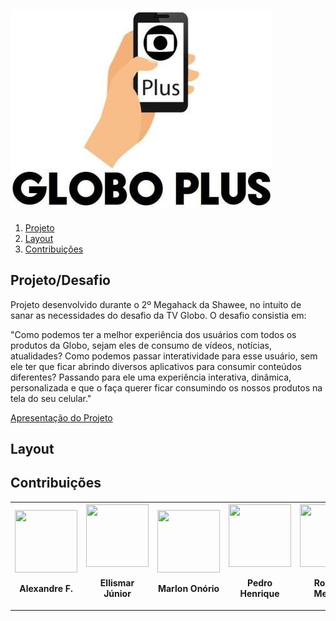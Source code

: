 ![Logo do Projeto](/assets/globoplus.jpg)
---  
1. [Projeto]()
2. [Layout]()
3. [Contribuições]()

## Projeto/Desafio

Projeto desenvolvido durante o 2º Megahack da Shawee, no intuito de sanar as necessidades do desafio da TV Globo. O desafio consistia em:
  
"Como podemos ter a melhor experiência dos usuários com todos os produtos da Globo, sejam eles de consumo de vídeos, notícias, atualidades? Como podemos passar interatividade para esse usuário, sem ele ter que ficar abrindo diversos aplicativos para consumir conteúdos diferentes? Passando para ele uma experiência interativa, dinâmica, personalizada e que o faça querer ficar consumindo os nossos produtos na tela do seu celular."        

[Apresentação do Projeto](https://drive.google.com/open?id=1YOU59cC9uZBhNFJVcOh6-bFlOpt-4XAB)

## Layout


## Contribuições

<table align="center">
  <thead>
  </thead>
  <tr>
      <th>
        <a href="https://www.linkedin.com/in/alexandre-ferreira-costa-b6960310a/">
        <img src="https://media-exp1.licdn.com/dms/image/C4E03AQE1fmeyswLNYA/profile-displayphoto-shrink_200_200/0?e=1594252800&v=beta&t=uPRt6Xh96DmI8-Gn0keM-ybsuMlx7_6uHgmou1vKcBM" alt="" width="100px" height="100px">
        </a>
        <p>Alexandre F.</p>
      </th>
      <th>
        <a href="https://www.linkedin.com/in/ellismarjunior/">
        <img src="https://media-exp1.licdn.com/dms/image/C4E03AQGtKqE2ikCGtg/profile-displayphoto-shrink_200_200/0?e=1594252800&v=beta&t=X6jgEZv-K2GJdykmTFGckJeblSw2kMCE3OOCsJLO_wM" alt="" width="100px" height="100px">
        </a>
        <p>Ellismar Júnior</p>
      </th>
      <th>
        <a href="https://www.linkedin.com/in/marlon-onorio-3a5b76168/">
        <img src="https://media-exp1.licdn.com/dms/image/C4D03AQG-K1mLwEwwbw/profile-displayphoto-shrink_200_200/0?e=1594252800&v=beta&t=K458Qa5CjuYG7FuFLou3CY7F1pi3PLx57pxin4tbMUo" alt="" width="100px" height="100px">
        </a>
        <p>Marlon Onório</p>
      </th>
      <th>
        <a href="https://www.linkedin.com/in/pedrohenriqueoliveiramartins/">
        <img src="https://media-exp1.licdn.com/dms/image/C4E03AQGS4WL9puX0BQ/profile-displayphoto-shrink_200_200/0?e=1594252800&v=beta&t=nvPxtUVshDcBVQtXdSNtB-WzPEtngKmrV5rYq6RW0oo" alt="" width="100px" height="100px">
        </a>
        <p>Pedro Henrique</p>
      </th>
      <th>
        <a href="https://www.linkedin.com/in/roberto-mendes-kiefer-18a73a143/">
        <img src="https://media-exp1.licdn.com/dms/image/C4E03AQFJt22vb3VEpg/profile-displayphoto-shrink_200_200/0?e=1594252800&v=beta&t=labHpv-h_QwNOiOMVBWFigdvO176kiF10lQv21QTFOc" alt="" width="100px" height="100px">
        </a>
        <p>Roberto Mendes</p>
      </th>
    </th>
</table>
